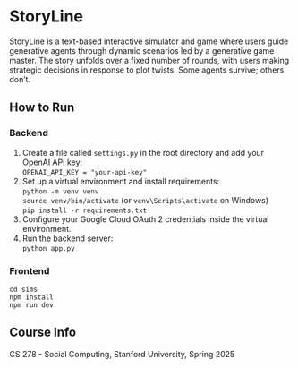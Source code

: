 # StoryLine
StoryLine is a text-based interactive simulator and game where users guide generative agents through dynamic scenarios led by a generative game master. The story unfolds over a fixed number of rounds, with users making strategic decisions in response to plot twists. Some agents survive; others don’t.
## How to Run
### Backend
1. Create a file called `settings.py` in the root directory and add your OpenAI API key:  
   `OPENAI_API_KEY = "your-api-key"`  
2. Set up a virtual environment and install requirements:  
   `python -m venv venv`  
   `source venv/bin/activate` (or `venv\Scripts\activate` on Windows)  
   `pip install -r requirements.txt`  
3. Configure your Google Cloud OAuth 2 credentials inside the virtual environment.  
4. Run the backend server:  
   `python app.py`
### Frontend
`cd sims`  
`npm install`  
`npm run dev`
## Course Info
CS 278 - Social Computing, Stanford University, Spring 2025
